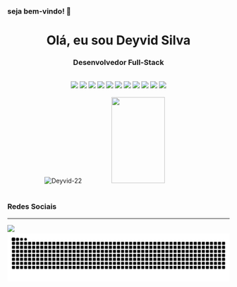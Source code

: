 ### seja bem-vindo! 👋

<h1 align="center">Olá, eu sou Deyvid Silva</h1>
<h3 align="center">Desenvolvedor Full-Stack</h3>


<br>
<div align="center">


<img src="https://img.shields.io/badge/HTML5-E34F26?style=for-the-badge&logo=html5&logoColor=white"/>
<img src="https://img.shields.io/badge/CSS3-1572B6?style=for-the-badge&logo=css3&logoColor=white"/>
<img  src="https://img.shields.io/badge/JavaScript-F7DF1E?style=for-the-badge&logo=javascript&logoColor=black"/>
<img src="https://img.shields.io/badge/TypeScript-007ACC?style=for-the-badge&logo=typescript&logoColor=white"/>
<img src="https://img.shields.io/badge/React_Native-20232A?style=for-the-badge&logo=react&logoColor=61DAFB"/>
<img src="https://img.shields.io/badge/React.js-35495E?style=for-the-badge&logo=React.js&logoColor=4FC08D"/>
<img src="https://img.shields.io/badge/Node.js-43853D?style=for-the-badge&logo=node.js&logoColor=white"/>
<img src="https://img.shields.io/badge/MySQL-005C84?style=for-the-badge&logo=mysql&logoColor=white"/>
<img src="https://img.shields.io/badge/MongoDB-4EA94B?style=for-the-badge&logo=mongodb&logoColor=white"/>
<img src="https://img.shields.io/badge/Prisma-3982CE?style=for-the-badge&logo=Prisma&logoColor=white"/>
<img src="https://img.shields.io/badge/Sass-CC6699?style=for-the-badge&logo=sass&logoColor=white"/>
</div>
<br>

<div align="center">  
  <img width="49%" height="195px" src="https://github-readme-stats.vercel.app/api?username=Deyvid-22&show_icons=true&count_private=true&hide_border=true&title_color=28B01E&icon_color=28B01E&text_color=c9d1d9&bg_color=0d1117" alt="Deyvid-22" /> 
  <img width="49%" height="195px" src="https://github-readme-stats.vercel.app/api/top-langs/?username=Deyvid-22&layout=compact&hide_border=true&title_color=28B01E&text_color=28B01E&bg_color=0d1117" />
</div>

<br>
<!-- https://dev.to/envoy_/150-badges-for-github-pnk -->

  ### Redes Sociais
  <hr/>
<div align="start">



<a href="https://www.linkedin.com/in/deyvid-silva-146967285">
      <img src="https://img.shields.io/badge/-LinkedIn-%230077B5?style=for-the-badge&logo=linkedin&logoColor=white" target="_blank">
</a> 


 </div> 



<picture align="center">
  <source media="(prefers-color-scheme: dark)" srcset="https://raw.githubusercontent.com/Deyvid-22/Deyvid-22/output/github-contribution-grid-snake-dark.svg">
  <source media="(prefers-color-scheme: light)" srcset="https://raw.githubusercontent.com/Deyvid-22/Deyvid-22/output/github-contribution-grid-snake-dark.svg">
  <img align="center" alt="github contribution grid snake animation" src="https://raw.githubusercontent.com/Deyvid-22/Deyvid-22/output/github-contribution-grid-snake.svg">
</picture>





